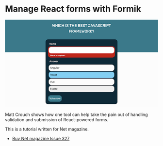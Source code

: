 # Manage React forms with Formik

![Example screenshot][example screenshot]

Matt Crouch shows how one tool can help take the pain out of handling validation and submission of React-powered forms.

This is a tutorial written for Net magazine.

- [Buy Net magazine Issue 327][net magazine]

[net magazine]: https://www.myfavouritemagazines.co.uk/design/net-magazine-back-issues/net-january-2020-issue-327/
[example screenshot]: screenshot.png
